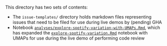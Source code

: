 This directory has two sets of contents:

- The `issue-templates/` directory holds markdown files representing issues that need to be filed for use during live demos by (pending) GHA
- Notebook [`analyses/explore-spotify-variation-with-UMAPs.Rmd`](analyses/explore-spotify-variation-with-UMAPs.Rmd), which has expanded the [`explore-spotify-variation.Rmd`](../analyses/explore-spotify-variation.Rmd) notebook with UMAPs for use during the live demo of performing code review